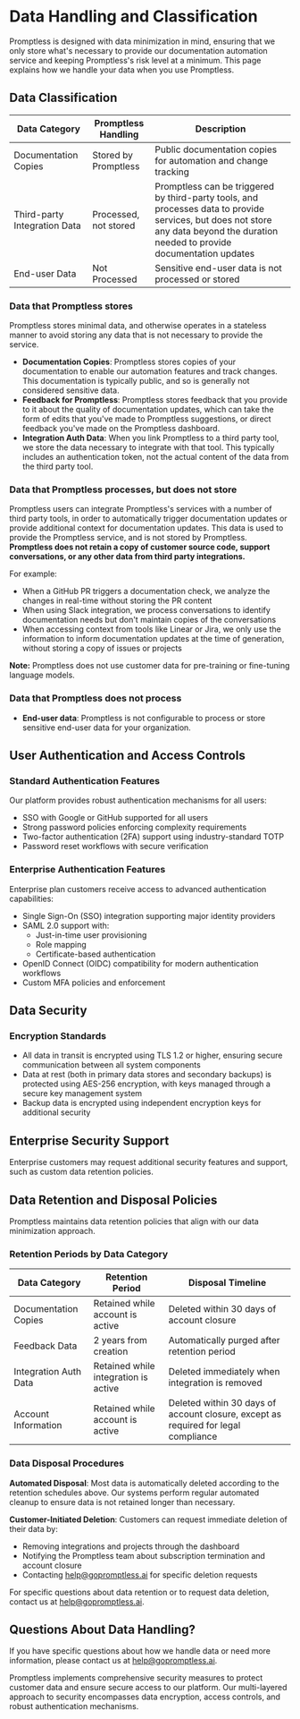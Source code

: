 # Data Handling and Classification

Promptless is designed with data minimization in mind, ensuring that we only store what's necessary to provide our documentation automation service and keeping Promptless's risk level at a minimum. This page explains how we handle your data when you use Promptless.

## Data Classification

| Data Category | Promptless Handling | Description |
|--------------|----------------|-------------|
| Documentation Copies | Stored by Promptless | Public documentation copies for automation and change tracking |
| Third-party Integration Data | Processed, not stored | Promptless can be triggered by third-party tools, and processes data to provide services, but does not store any data beyond the duration needed to provide documentation updates |
| End-user Data | Not Processed | Sensitive end-user data is not processed or stored |

### Data that Promptless stores

Promptless stores minimal data, and otherwise operates in a stateless manner to avoid storing any data that is not necessary to provide the service.
- **Documentation Copies**: Promptless stores copies of your documentation to enable our automation features and track changes. This documentation is typically public, and so is generally not considered sensitive data. 
- **Feedback for Promptless**: Promptless stores feedback that you provide to it about the quality of documentation updates, which can take the form of edits that you've made to Promptless suggestions, or direct feedback you've made on the Promptless dashboard. 
- **Integration Auth Data**: When you link Promptless to a third party tool, we store the data necessary to integrate with that tool. This typically includes an authentication token, not the actual content of the data from the third party tool.

### Data that Promptless processes, but does not store

Promptless users can integrate Promptless's services with a number of third party tools, in order to automatically trigger documentation updates or provide additional context for documentation updates. This data is used to provide the Promptless service, and is not stored by Promptless. **Promptless does not retain a copy of customer source code, support conversations, or any other data from third party integrations.**

For example:
- When a GitHub PR triggers a documentation check, we analyze the changes in real-time without storing the PR content
- When using Slack integration, we process conversations to identify documentation needs but don't maintain copies of the conversations
- When accessing context from tools like Linear or Jira, we only use the information to inform documentation updates at the time of generation, without storing a copy of issues or projects 

**Note:** Promptless does not use customer data for pre-training or fine-tuning language models. 

### Data that Promptless does not process
- **End-user data**: Promptless is not configurable to process or store sensitive end-user data for your organization. 

## User Authentication and Access Controls 

### Standard Authentication Features

Our platform provides robust authentication mechanisms for all users:
- SSO with Google or GitHub supported for all users 
- Strong password policies enforcing complexity requirements
- Two-factor authentication (2FA) support using industry-standard TOTP
- Password reset workflows with secure verification

### Enterprise Authentication Features

Enterprise plan customers receive access to advanced authentication capabilities:

- Single Sign-On (SSO) integration supporting major identity providers
- SAML 2.0 support with:
  - Just-in-time user provisioning
  - Role mapping
  - Certificate-based authentication
- OpenID Connect (OIDC) compatibility for modern authentication workflows
- Custom MFA policies and enforcement

## Data Security

### Encryption Standards
- All data in transit is encrypted using TLS 1.2 or higher, ensuring secure communication between all system components
- Data at rest (both in primary data stores and secondary backups) is protected using AES-256 encryption, with keys managed through a secure key management system
- Backup data is encrypted using independent encryption keys for additional security

## Enterprise Security Support

Enterprise customers may request additional security features and support, such as custom data retention policies. 

## Data Retention and Disposal Policies

Promptless maintains data retention policies that align with our data minimization approach.

### Retention Periods by Data Category

| Data Category | Retention Period | Disposal Timeline |
|---------------|-----------------|------------------|
| Documentation Copies | Retained while account is active | Deleted within 30 days of account closure |
| Feedback Data | 2 years from creation | Automatically purged after retention period |
| Integration Auth Data | Retained while integration is active | Deleted immediately when integration is removed |
| Account Information | Retained while account is active | Deleted within 30 days of account closure, except as required for legal compliance |

### Data Disposal Procedures

**Automated Disposal**: Most data is automatically deleted according to the retention schedules above. Our systems perform regular automated cleanup to ensure data is not retained longer than necessary.

**Customer-Initiated Deletion**: Customers can request immediate deletion of their data by:
- Removing integrations and projects through the dashboard  
- Notifying the Promptless team about subscription termination and account closure
- Contacting help@gopromptless.ai for specific deletion requests

For specific questions about data retention or to request data deletion, contact us at help@gopromptless.ai.

## Questions About Data Handling?

If you have specific questions about how we handle data or need more information, please contact us at help@gopromptless.ai.

Promptless implements comprehensive security measures to protect customer data and ensure secure access to our platform. Our multi-layered approach to security encompasses data encryption, access controls, and robust authentication mechanisms.


